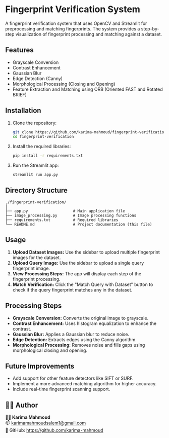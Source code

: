 # Fingerprint Verification System

A fingerprint verification system that uses OpenCV and Streamlit for preprocessing and matching fingerprints. The system provides a step-by-step visualization of fingerprint processing and matching against a dataset.

## Features

* Grayscale Conversion
* Contrast Enhancement
* Gaussian Blur
* Edge Detection (Canny)
* Morphological Processing (Closing and Opening)
* Feature Extraction and Matching using ORB (Oriented FAST and Rotated BRIEF)

## Installation

1. Clone the repository:

   ```bash
   git clone https://github.com/karima-mahmoud/fingerprint-verification.git
   cd fingerprint-verification
   ```

2. Install the required libraries:

   ```bash
   pip install -r requirements.txt
   ```

3. Run the Streamlit app:

   ```bash
   streamlit run app.py
   ```

## Directory Structure

```
./fingerprint-verification/
│
├── app.py                    # Main application file
├── image_processing.py       # Image processing functions
├── requirements.txt          # Required libraries
└── README.md                 # Project documentation (this file)
```

## Usage

1. **Upload Dataset Images:** Use the sidebar to upload multiple fingerprint images for the dataset.
2. **Upload Query Image:** Use the sidebar to upload a single query fingerprint image.
3. **View Processing Steps:** The app will display each step of the fingerprint processing.
4. **Match Verification:** Click the "Match Query with Dataset" button to check if the query fingerprint matches any in the dataset.

## Processing Steps

* **Grayscale Conversion:** Converts the original image to grayscale.
* **Contrast Enhancement:** Uses histogram equalization to enhance the contrast.
* **Gaussian Blur:** Applies a Gaussian blur to reduce noise.
* **Edge Detection:** Extracts edges using the Canny algorithm.
* **Morphological Processing:** Removes noise and fills gaps using morphological closing and opening.

## Future Improvements

* Add support for other feature detectors like SIFT or SURF.
* Implement a more advanced matching algorithm for higher accuracy.
* Include real-time fingerprint scanning support.

## 🙋‍♂️ Author

**👨‍💻 Karima Mahmoud**  
📫 karimamahmoudsalem1@gmail.com  
🐙 GitHub: https://github.com/karima-mahmoud

